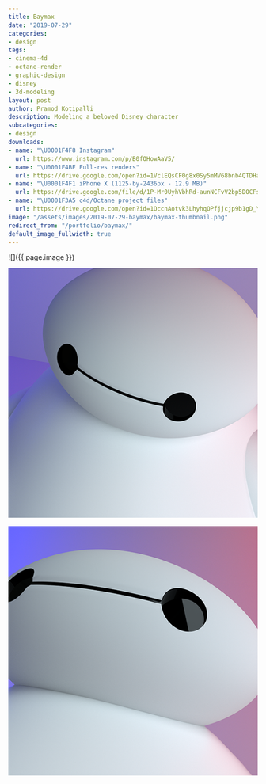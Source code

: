 ```yaml
---
title: Baymax
date: "2019-07-29"
categories:
- design
tags:
- cinema-4d
- octane-render
- graphic-design
- disney
- 3d-modeling
layout: post
author: Pramod Kotipalli
description: Modeling a beloved Disney character
subcategories:
- design
downloads:
- name: "\U0001F4F8 Instagram"
  url: https://www.instagram.com/p/B0fOHowAaV5/
- name: "\U0001F4BE Full-res renders"
  url: https://drive.google.com/open?id=1VclEQsCF0g8x0Sy5mMV68bnb4QTDHaJk
- name: "\U0001F4F1 iPhone X (1125-by-2436px - 12.9 MB)"
  url: https://drive.google.com/file/d/1P-Mr0UyhVbhRd-aunNCFvV2bp5DOCFsB/view?usp=sharing
- name: "\U0001F3A5 c4d/Octane project files"
  url: https://drive.google.com/open?id=1OccnAotvk3LhyhqOPfjjcjp9b1gD_YsL
image: "/assets/images/2019-07-29-baymax/baymax-thumbnail.png"
redirect_from: "/portfolio/baymax/"
default_image_fullwidth: true
---
```


![]({{ page.image }})

![](/assets/images/2019-07-29-baymax/baymax-B.png)

![](/assets/images/2019-07-29-baymax/baymax-C.png)
